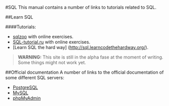 #SQL
This manual contains a number of links to tutorials related to SQL.

##Learn SQL

####Tutorials:
 * [sqlzoo](http://sqlzoo.net/wiki/Main_Page) with online exercises.
 * [SQL-tutorial.ru](http://www.sql-tutorial.ru/en/content.html) with online exercises.
 * [Learn SQL the hard way] (http://sql.learncodethehardway.org/). 

> **WARNING:** This site is still in the alpha fase at the moment of writing. Some things might not work yet.

##Official documentation
A number of links to the official documentation of some different SQL servers:
* [PostgreSQL](https://www.postgresql.org/docs/current/static/index.html)
* [MySQL](http://dev.mysql.com/doc/refman/5.7/en/)
* [phpMyAdmin](http://docs.phpmyadmin.net/en/latest/)